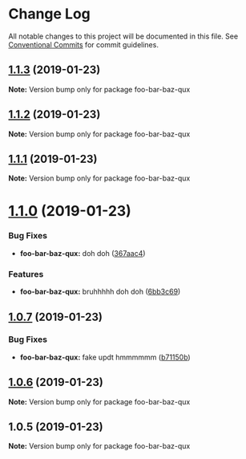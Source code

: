 # Change Log

All notable changes to this project will be documented in this file.
See [Conventional Commits](https://conventionalcommits.org) for commit guidelines.

## [1.1.3](https://github.com/tunnckoCore/monorepo/compare/foo-bar-baz-qux@1.1.2...foo-bar-baz-qux@1.1.3) (2019-01-23)

**Note:** Version bump only for package foo-bar-baz-qux





## [1.1.2](https://github.com/tunnckoCore/monorepo/compare/foo-bar-baz-qux@1.1.1...foo-bar-baz-qux@1.1.2) (2019-01-23)

**Note:** Version bump only for package foo-bar-baz-qux





## [1.1.1](https://github.com/tunnckoCore/monorepo/compare/foo-bar-baz-qux@1.1.0...foo-bar-baz-qux@1.1.1) (2019-01-23)

**Note:** Version bump only for package foo-bar-baz-qux





# [1.1.0](https://github.com/tunnckoCore/monorepo/compare/foo-bar-baz-qux@1.0.7...foo-bar-baz-qux@1.1.0) (2019-01-23)


### Bug Fixes

* **foo-bar-baz-qux:** doh doh ([367aac4](https://github.com/tunnckoCore/monorepo/commit/367aac4))


### Features

* **foo-bar-baz-qux:** bruhhhhh doh doh ([6bb3c69](https://github.com/tunnckoCore/monorepo/commit/6bb3c69))





## [1.0.7](https://github.com/tunnckoCore/monorepo/compare/foo-bar-baz-qux@1.0.6...foo-bar-baz-qux@1.0.7) (2019-01-23)


### Bug Fixes

* **foo-bar-baz-qux:** fake updt hmmmmmm ([b71150b](https://github.com/tunnckoCore/monorepo/commit/b71150b))





## [1.0.6](https://github.com/tunnckoCore/monorepo/compare/foo-bar-baz-qux@1.0.5...foo-bar-baz-qux@1.0.6) (2019-01-23)

**Note:** Version bump only for package foo-bar-baz-qux





## 1.0.5 (2019-01-23)

**Note:** Version bump only for package foo-bar-baz-qux
